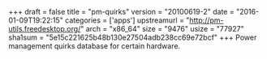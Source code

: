 +++
draft = false
title = "pm-quirks"
version = "20100619-2"
date = "2016-01-09T19:22:15"
categories = ['apps']
upstreamurl = "http://pm-utils.freedesktop.org/"
arch = "x86_64"
size = "9476"
usize = "77927"
sha1sum = "5e15c221625b48b130e27504adb238cc69e72bcf"
+++
Power management quirks database for certain hardware.